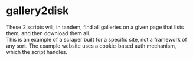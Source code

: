 gallery2disk
============

These 2 scripts will, in tandem, find all galleries on a given page that lists them,
and then download them all.  
This is an example of a scraper built for a specific site, not a framework of any sort. 
The example website uses a cookie-based auth mechanism, which the script handles.
